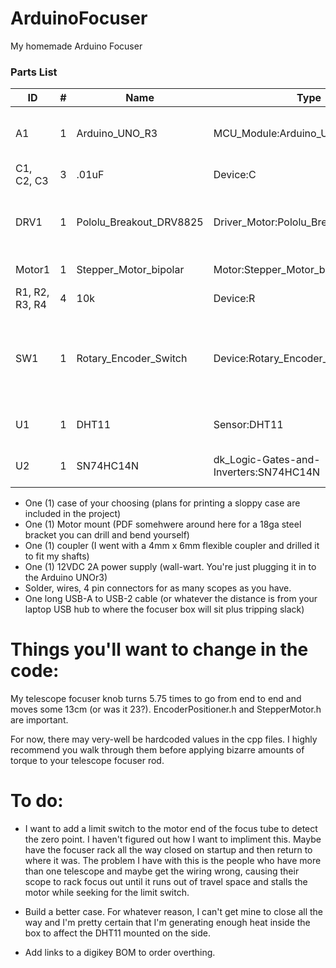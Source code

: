 # ArduinoFocuser
My homemade Arduino Focuser

### Parts List
|ID				|#	|Name					|Type								|Module										|Description|
| ---			| ---	| ---					| ---								| ---										| ---										|
|A1				|1	|Arduino_UNO_R3			|MCU_Module:Arduino_UNO_R3			|Module:Arduino_UNO_R3						|Arduino UNO Microcontroller Module, release 3|
|C1, C2, C3		|3	|.01uF					|Device:C							|Capacitor_THT:C_Disc_D3.0mm_W2.0mm_P2.50mm	|Unpolarized capacitor|
|DRV1			|1	|Pololu_Breakout_DRV8825|Driver_Motor:Pololu_Breakout_DRV8825|Module:Pololu_Breakout-16_15.2x20.3mm		|Pololu Breakout Board, Stepper Driver DRV8825|
|Motor1			|1	|Stepper_Motor_bipolar	|Motor:Stepper_Motor_bipolar		|TerminalBlock:TerminalBlock_bornier-4_P5.08mm|4-wire bipolar stepper motor|
|R1, R2, R3, R4	|4	|10k					|Device:R							|Resistor_THT:R_Axial_DIN0204_L3.6mm_D1.6mm_P5.08mm_Horizontal|Resistor|
|SW1			|1	|Rotary_Encoder_Switch	|Device:Rotary_Encoder_Switch		|Rotary_Encoder:RotaryEncoder_Alps_EC11E-Switch_Vertical_H20mm|Rotary encoder, dual channel, incremental quadrate outputs, with switch|
|U1				|1	|DHT11					|Sensor:DHT11						|Sensor:Aosong_DHT11_5.5x12.0_P2.54mm		|Temperature and humidity module|
|U2				|1	|SN74HC14N				|dk_Logic-Gates-and-Inverters:SN74HC14N|digikey-footprints:DIP-14_W3mm			|IC INVERTER SCHMITT 6CH 14DIP|


* One (1) case of your choosing (plans for printing a sloppy case are included in the project)
* One (1) Motor mount (PDF somehwere around here for a 18ga steel bracket you can drill and bend yourself)
* One (1) coupler (I went with a 4mm x 6mm flexible coupler and drilled it to fit my shafts)
* One (1) 12VDC 2A power supply (wall-wart. You're just plugging it in to the Arduino UNOr3)
* Solder, wires, 4 pin connectors for as many scopes as you have.
* One long USB-A to USB-2 cable (or whatever the distance is from your laptop USB hub to where the focuser box will sit plus tripping slack)


# Things you'll want to change in the code:
My telescope focuser knob turns 5.75 times to go from end to end and moves some 13cm (or was it 23?). EncoderPositioner.h and StepperMotor.h are important.

For now, there may very-well be hardcoded values in the cpp files. I highly recommend you walk through them before applying bizarre amounts of
torque to your telescope focuser rod.

# To do:
* I want to add a limit switch to the motor end of the focus tube to detect the zero point. I haven't figured out how I want to impliment this. Maybe have the
focuser rack all the way closed on startup and then return to where it was. The problem I have with this is the people who have more than one telescope and 
maybe get the wiring wrong, causing their scope to rack focus out until it runs out of travel space and stalls the motor while seeking for the limit switch.

* Build a better case. For whatever reason, I can't get mine to close all the way and I'm pretty certain that I'm generating enough heat inside the box to affect
the DHT11 mounted on the side.

* Add links to a digikey BOM to order overthing.
